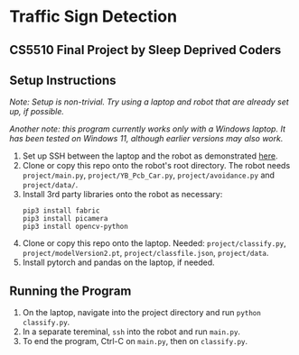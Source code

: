 # Traffic Sign Detection
## CS5510 Final Project by Sleep Deprived Coders

## Setup Instructions
*Note: Setup is non-trivial. Try using a laptop and robot that are already set up, if possible.*

*Another note: this program currently works only with a Windows laptop. It has been tested on Windows 11, although earlier versions may also work.*

1. Set up SSH between the laptop and the robot as demonstrated [here](https://www.youtube.com/watch?v=Wx7WPDnwcDg).
1. Clone or copy this repo onto the robot's root directory. The robot needs `project/main.py`, `project/YB_Pcb_Car.py`, `project/avoidance.py` and `project/data/`.
1. Install 3rd party libraries onto the robot as necessary:
    ```
    pip3 install fabric
    pip3 install picamera
    pip3 install opencv-python
    ```
1. Clone or copy this repo onto the laptop. Needed: `project/classify.py`, `project/modelVersion2.pt`, `project/classfile.json`, `project/data`.
1. Install pytorch and pandas on the laptop, if needed.


## Running the Program

1. On the laptop, navigate into the project directory and run `python classify.py`.
1. In a separate tereminal, `ssh` into the robot and run `main.py`.
1. To end the program, Ctrl-C on `main.py`, then on `classify.py`.
